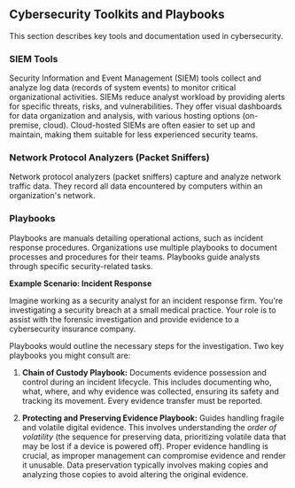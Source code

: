 ## Cybersecurity Toolkits and Playbooks

This section describes key tools and documentation used in cybersecurity.

### SIEM Tools

Security Information and Event Management (SIEM) tools collect and analyze log data (records of system events) to monitor critical organizational activities. SIEMs reduce analyst workload by providing alerts for specific threats, risks, and vulnerabilities.  They offer visual dashboards for data organization and analysis, with various hosting options (on-premise, cloud). Cloud-hosted SIEMs are often easier to set up and maintain, making them suitable for less experienced security teams.

### Network Protocol Analyzers (Packet Sniffers)

Network protocol analyzers (packet sniffers) capture and analyze network traffic data. They record all data encountered by computers within an organization's network.

### Playbooks

Playbooks are manuals detailing operational actions, such as incident response procedures. Organizations use multiple playbooks to document processes and procedures for their teams. Playbooks guide analysts through specific security-related tasks.

**Example Scenario: Incident Response**

Imagine working as a security analyst for an incident response firm. You're investigating a security breach at a small medical practice. Your role is to assist with the forensic investigation and provide evidence to a cybersecurity insurance company.

Playbooks would outline the necessary steps for the investigation. Two key playbooks you might consult are:

1.  **Chain of Custody Playbook:** Documents evidence possession and control during an incident lifecycle. This includes documenting who, what, where, and why evidence was collected, ensuring its safety and tracking its movement.  Every evidence transfer must be reported.

2.  **Protecting and Preserving Evidence Playbook:** Guides handling fragile and volatile digital evidence.  This involves understanding the *order of volatility* (the sequence for preserving data, prioritizing volatile data that may be lost if a device is powered off).  Proper evidence handling is crucial, as improper management can compromise evidence and render it unusable.  Data preservation typically involves making copies and analyzing those copies to avoid altering the original evidence.
